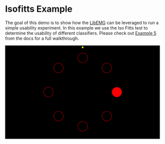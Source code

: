 ﻿# Isofitts Example
The goal of this demo is to show how the [LibEMG]() can be leveraged to run a simple usability experiment. In this example we use the Iso Fitts test to determine the usability of different classifiers. Please check out [Example 5]() from the docs for a full walkthrough.

![](docs/isofitts.PNG)
